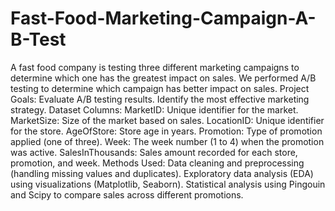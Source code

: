 # Fast-Food-Marketing-Campaign-A-B-Test
A fast food company is testing three different marketing campaigns to determine which one has the greatest impact on sales. We performed A/B testing to determine which campaign has better impact on sales.
Project Goals:
  Evaluate A/B testing results.
  Identify the most effective marketing strategy.
Dataset Columns:
  MarketID: Unique identifier for the market.
  MarketSize: Size of the market based on sales.
  LocationID: Unique identifier for the store.
  AgeOfStore: Store age in years.
  Promotion: Type of promotion applied (one of three).
  Week: The week number (1 to 4) when the promotion was active.
  SalesInThousands: Sales amount recorded for each store, promotion, and week.
Methods Used:
  Data cleaning and preprocessing (handling missing values and duplicates).
  Exploratory data analysis (EDA) using visualizations (Matplotlib, Seaborn).
  Statistical analysis using Pingouin and Scipy to compare sales across different promotions.

